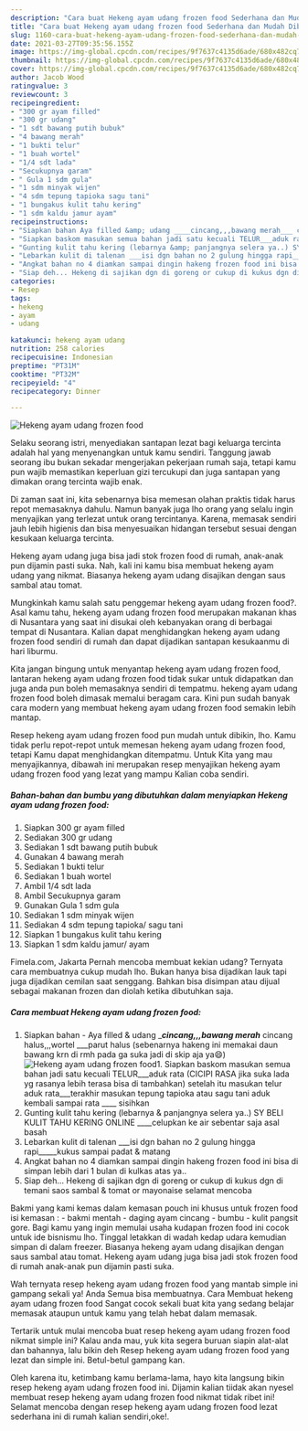 ```yaml
---
description: "Cara buat Hekeng ayam udang frozen food Sederhana dan Mudah Dibuat"
title: "Cara buat Hekeng ayam udang frozen food Sederhana dan Mudah Dibuat"
slug: 1160-cara-buat-hekeng-ayam-udang-frozen-food-sederhana-dan-mudah-dibuat
date: 2021-03-27T09:35:56.155Z
image: https://img-global.cpcdn.com/recipes/9f7637c4135d6ade/680x482cq70/hekeng-ayam-udang-frozen-food-foto-resep-utama.jpg
thumbnail: https://img-global.cpcdn.com/recipes/9f7637c4135d6ade/680x482cq70/hekeng-ayam-udang-frozen-food-foto-resep-utama.jpg
cover: https://img-global.cpcdn.com/recipes/9f7637c4135d6ade/680x482cq70/hekeng-ayam-udang-frozen-food-foto-resep-utama.jpg
author: Jacob Wood
ratingvalue: 3
reviewcount: 3
recipeingredient:
- "300 gr ayam filled"
- "300 gr udang"
- "1 sdt bawang putih bubuk"
- "4 bawang merah"
- "1 bukti telur"
- "1 buah wortel"
- "1/4 sdt lada"
- "Secukupnya garam"
- " Gula 1 sdm gula"
- "1 sdm minyak wijen"
- "4 sdm tepung tapioka sagu tani"
- "1 bungakus kulit tahu kering"
- "1 sdm kaldu jamur ayam"
recipeinstructions:
- "Siapkan bahan Aya filled &amp; udang ____cincang,,,bawang merah___ cincang halus,,,wortel ___parut halus (sebenarnya hakeng ini memakai daun bawang krn di rmh pada ga suka jadi di skip aja ya😄)"
- "Siapkan baskom masukan semua bahan jadi satu kecuali TELUR___aduk rata (CICIPI RASA jika suka lada yg rasanya lebih terasa bisa di tambahkan) setelah itu masukan telur aduk rata___terakhir masukan tepung tapioka atau sagu tani aduk kembali sampai rata ____ sisihkan"
- "Gunting kulit tahu kering (lebarnya &amp; panjangnya selera ya..) SY BELI KULIT TAHU KERING ONLINE ____celupkan ke air sebentar saja asal basah"
- "Lebarkan kulit di talenan ___isi dgn bahan no 2 gulung hingga rapi_____kukus sampai padat &amp; matang"
- "Angkat bahan no 4 diamkan sampai dingin hakeng frozen food ini bisa di simpan lebih dari 1 bulan di kulkas atas ya.."
- "Siap deh... Hekeng di sajikan dgn di goreng or cukup di kukus dgn di temani saos sambal &amp; tomat or mayonaise selamat mencoba"
categories:
- Resep
tags:
- hekeng
- ayam
- udang

katakunci: hekeng ayam udang 
nutrition: 258 calories
recipecuisine: Indonesian
preptime: "PT31M"
cooktime: "PT32M"
recipeyield: "4"
recipecategory: Dinner

---
```



![Hekeng ayam udang frozen food](https://img-global.cpcdn.com/recipes/9f7637c4135d6ade/680x482cq70/hekeng-ayam-udang-frozen-food-foto-resep-utama.jpg)

Selaku seorang istri, menyediakan santapan lezat bagi keluarga tercinta adalah hal yang menyenangkan untuk kamu sendiri. Tanggung jawab seorang ibu bukan sekadar mengerjakan pekerjaan rumah saja, tetapi kamu pun wajib memastikan keperluan gizi tercukupi dan juga santapan yang dimakan orang tercinta wajib enak.

Di zaman  saat ini, kita sebenarnya bisa memesan olahan praktis tidak harus repot memasaknya dahulu. Namun banyak juga lho orang yang selalu ingin menyajikan yang terlezat untuk orang tercintanya. Karena, memasak sendiri jauh lebih higienis dan bisa menyesuaikan hidangan tersebut sesuai dengan kesukaan keluarga tercinta. 

Hekeng ayam udang juga bisa jadi stok frozen food di rumah, anak-anak pun dijamin pasti suka. Nah, kali ini kamu bisa membuat hekeng ayam udang yang nikmat. Biasanya hekeng ayam udang disajikan dengan saus sambal atau tomat.

Mungkinkah kamu salah satu penggemar hekeng ayam udang frozen food?. Asal kamu tahu, hekeng ayam udang frozen food merupakan makanan khas di Nusantara yang saat ini disukai oleh kebanyakan orang di berbagai tempat di Nusantara. Kalian dapat menghidangkan hekeng ayam udang frozen food sendiri di rumah dan dapat dijadikan santapan kesukaanmu di hari liburmu.

Kita jangan bingung untuk menyantap hekeng ayam udang frozen food, lantaran hekeng ayam udang frozen food tidak sukar untuk didapatkan dan juga anda pun boleh memasaknya sendiri di tempatmu. hekeng ayam udang frozen food boleh dimasak memalui beragam cara. Kini pun sudah banyak cara modern yang membuat hekeng ayam udang frozen food semakin lebih mantap.

Resep hekeng ayam udang frozen food pun mudah untuk dibikin, lho. Kamu tidak perlu repot-repot untuk memesan hekeng ayam udang frozen food, tetapi Kamu dapat menghidangkan ditempatmu. Untuk Kita yang mau menyajikannya, dibawah ini merupakan resep menyajikan hekeng ayam udang frozen food yang lezat yang mampu Kalian coba sendiri.

<!--inarticleads1-->

##### Bahan-bahan dan bumbu yang dibutuhkan dalam menyiapkan Hekeng ayam udang frozen food:

1. Siapkan 300 gr ayam filled
1. Sediakan 300 gr udang
1. Sediakan 1 sdt bawang putih bubuk
1. Gunakan 4 bawang merah
1. Sediakan 1 bukti telur
1. Sediakan 1 buah wortel
1. Ambil 1/4 sdt lada
1. Ambil Secukupnya garam
1. Gunakan  Gula 1 sdm gula
1. Sediakan 1 sdm minyak wijen
1. Sediakan 4 sdm tepung tapioka/ sagu tani
1. Siapkan 1 bungakus kulit tahu kering
1. Siapkan 1 sdm kaldu jamur/ ayam


Fimela.com, Jakarta Pernah mencoba membuat kekian udang? Ternyata cara membuatnya cukup mudah lho. Bukan hanya bisa dijadikan lauk tapi juga dijadikan cemilan saat senggang. Bahkan bisa disimpan atau dijual sebagai makanan frozen dan diolah ketika dibutuhkan saja. 

<!--inarticleads2-->

##### Cara membuat Hekeng ayam udang frozen food:

1. Siapkan bahan - Aya filled &amp; udang ____cincang,,,bawang merah___ cincang halus,,,wortel ___parut halus (sebenarnya hakeng ini memakai daun bawang krn di rmh pada ga suka jadi di skip aja ya😄)
<img src="https://img-global.cpcdn.com/steps/26868506947947f3/160x128cq70/hekeng-ayam-udang-frozen-food-langkah-memasak-1-foto.jpg" alt="Hekeng ayam udang frozen food">1. Siapkan baskom masukan semua bahan jadi satu kecuali TELUR___aduk rata (CICIPI RASA jika suka lada yg rasanya lebih terasa bisa di tambahkan) setelah itu masukan telur aduk rata___terakhir masukan tepung tapioka atau sagu tani aduk kembali sampai rata ____ sisihkan
1. Gunting kulit tahu kering (lebarnya &amp; panjangnya selera ya..) SY BELI KULIT TAHU KERING ONLINE ____celupkan ke air sebentar saja asal basah
1. Lebarkan kulit di talenan ___isi dgn bahan no 2 gulung hingga rapi_____kukus sampai padat &amp; matang
1. Angkat bahan no 4 diamkan sampai dingin hakeng frozen food ini bisa di simpan lebih dari 1 bulan di kulkas atas ya..
1. Siap deh... Hekeng di sajikan dgn di goreng or cukup di kukus dgn di temani saos sambal &amp; tomat or mayonaise selamat mencoba


Bakmi yang kami kemas dalam kemasan pouch ini khusus untuk frozen food isi kemasan : - bakmi mentah - daging ayam cincang - bumbu - kulit pangsit gore. Bagi kamu yang ingin memulai usaha kudapan frozen food ini cocok untuk ide bisnismu lho. Tinggal letakkan di wadah kedap udara kemudian simpan di dalam freezer. Biasanya hekeng ayam udang disajikan dengan saus sambal atau tomat. Hekeng ayam udang juga bisa jadi stok frozen food di rumah anak-anak pun dijamin pasti suka. 

Wah ternyata resep hekeng ayam udang frozen food yang mantab simple ini gampang sekali ya! Anda Semua bisa membuatnya. Cara Membuat hekeng ayam udang frozen food Sangat cocok sekali buat kita yang sedang belajar memasak ataupun untuk kamu yang telah hebat dalam memasak.

Tertarik untuk mulai mencoba buat resep hekeng ayam udang frozen food nikmat simple ini? Kalau anda mau, yuk kita segera buruan siapin alat-alat dan bahannya, lalu bikin deh Resep hekeng ayam udang frozen food yang lezat dan simple ini. Betul-betul gampang kan. 

Oleh karena itu, ketimbang kamu berlama-lama, hayo kita langsung bikin resep hekeng ayam udang frozen food ini. Dijamin kalian tiidak akan nyesel membuat resep hekeng ayam udang frozen food nikmat tidak ribet ini! Selamat mencoba dengan resep hekeng ayam udang frozen food lezat sederhana ini di rumah kalian sendiri,oke!.


